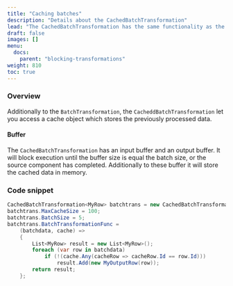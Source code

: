 ```yaml
---
title: "Caching batches"
description: "Details about the CachedBatchTransformation"
lead: "The CachedBatchTransformation has the same functionality as the BatchTransformation, but offers additionally a cache manager object to access previously processed batches of data."
draft: false
images: []
menu:
  docs:
    parent: "blocking-transformations"
weight: 810
toc: true
---
```



### Overview

Additionally to the `BatchTransformation`, the `CacheddBatchTransformation` let you access a cache object which stores the previously processed data.

#### Buffer

The `CachedBatchTransformation` has an input buffer and an output buffer. It will block execution until the buffer size is equal the batch size, or the source component has completed. Additionally to these buffer it will store the cached data in memory.

### Code snippet

```C#
CachedBatchTransformation<MyRow> batchtrans = new CachedBatchTransformation<MyRow>();
batchtrans.MaxCacheSize = 100;
batchtrans.BatchSize = 5;
batchtrans.BatchTransformationFunc =
    (batchdata, cache) =>
    {
        List<MyRow> result = new List<MyRow>();
        foreach (var row in batchdata)
            if (!(cache.Any(cacheRow => cacheRow.Id == row.Id)))
                result.Add(new MyOutputRow(row));
        return result;
    };
```
